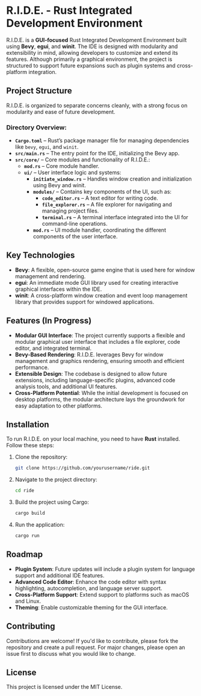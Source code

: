 # R.I.D.E. - Rust Integrated Development Environment

R.I.D.E. is a **GUI-focused** Rust Integrated Development Environment built using **Bevy**, **egui**, and **winit**. The IDE is designed with modularity and extensibility in mind, allowing developers to customize and extend its features. Although primarily a graphical environment, the project is structured to support future expansions such as plugin systems and cross-platform integration.

## Project Structure

R.I.D.E. is organized to separate concerns cleanly, with a strong focus on modularity and ease of future development.

### Directory Overview:

- **`Cargo.toml`** – Rust’s package manager file for managing dependencies like `bevy`, `egui`, and `winit`.
- **`src/main.rs`** – The entry point for the IDE, initializing the Bevy app.
- **`src/core/`** – Core modules and functionality of R.I.D.E.:
  - **`mod.rs`** – Core module handler.
  - **`ui/`** – User interface logic and systems:
    - **`initiate_window.rs`** – Handles window creation and initialization using Bevy and winit.
    - **`modules/`** – Contains key components of the UI, such as:
      - **`code_editor.rs`** – A text editor for writing code.
      - **`file_explorer.rs`** – A file explorer for navigating and managing project files.
      - **`terminal.rs`** – A terminal interface integrated into the UI for command-line operations.
    - **`mod.rs`** – UI module handler, coordinating the different components of the user interface.

## Key Technologies

- **Bevy**: A flexible, open-source game engine that is used here for window management and rendering.
- **egui**: An immediate mode GUI library used for creating interactive graphical interfaces within the IDE.
- **winit**: A cross-platform window creation and event loop management library that provides support for windowed applications.

## Features (In Progress)

- **Modular GUI Interface**: The project currently supports a flexible and modular graphical user interface that includes a file explorer, code editor, and integrated terminal.
- **Bevy-Based Rendering**: R.I.D.E. leverages Bevy for window management and graphics rendering, ensuring smooth and efficient performance.
- **Extensible Design**: The codebase is designed to allow future extensions, including language-specific plugins, advanced code analysis tools, and additional UI features.
- **Cross-Platform Potential**: While the initial development is focused on desktop platforms, the modular architecture lays the groundwork for easy adaptation to other platforms.

## Installation

To run R.I.D.E. on your local machine, you need to have **Rust** installed. Follow these steps:

1. Clone the repository:
    ```bash
    git clone https://github.com/yourusername/ride.git
    ```

2. Navigate to the project directory:
    ```bash
    cd ride
    ```

3. Build the project using Cargo:
    ```bash
    cargo build
    ```

4. Run the application:
    ```bash
    cargo run
    ```

## Roadmap

- **Plugin System**: Future updates will include a plugin system for language support and additional IDE features.
- **Advanced Code Editor**: Enhance the code editor with syntax highlighting, autocompletion, and language server support.
- **Cross-Platform Support**: Extend support to platforms such as macOS and Linux.
- **Theming**: Enable customizable theming for the GUI interface.

## Contributing

Contributions are welcome! If you'd like to contribute, please fork the repository and create a pull request. For major changes, please open an issue first to discuss what you would like to change.

## License

This project is licensed under the MIT License.
